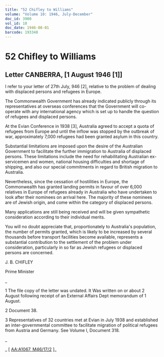 ```yaml
---
title: "52 Chifley to Williams"
volume: "Volume 10: 1946, July-December"
doc_id: 3900
vol_id: 10
doc_date: 1946-08-01
barcode: 193348
---
```


# 52 Chifley to Williams

## Letter CANBERRA, [1 August 1946 [1]]

I refer to your letter of 27th July, 946 [2], relative to the problem of dealing with displaced persons and refugees in Europe.

The Commonwealth Government has already indicated publicly through its representatives at overseas conferences that the Government will co-operate with any international agency which is set up to handle the question of refugees and displaced persons.

At the Evian Conference in 1938 [3], Australia agreed to accept a quota of refugees from Europe and until the inflow was stopped by the outbreak of war, approximately 7,000 refugees had been granted asylum in this country.

Substantial limitations are imposed upon the desire of the Australian Government to facilitate the further immigration to Australia of displaced persons. These limitations include the need for rehabilitating Australian ex-servicemen and women, national housing difficulties and shortage of shipping, and also our special commitments in regard to British migration to Australia.

Nevertheless, since the cessation of hostilities in Europe, the Commonwealth has granted landing permits in favour of over 6,000 relatives in Europe of refugees already in Australia who have undertaken to look after their nominees on arrival here. The majority of these nominees are of Jewish origin, and come within the category of displaced persons.

Many applications are still being received and will be given sympathetic consideration according to their individual merits.

You will no doubt appreciate that, proportionately to Australia's population, the number of permits granted, which is likely to be increased by several thousands before transport facilities become available, represents a substantial contribution to the settlement of the problem under consideration, particularly in so far as Jewish refugees or displaced persons are concerned.

J. B. CHIFLEY

Prime Minister

_

1 The file copy of the letter was undated. It Was written on or about 2 August following receipt of an External Affairs Dept memorandum of 1 August.

2 Document 38.

3 Representatives of 32 countries met at Evian in July 1938 and established an inter-governmental committee to facilitate migration of political refugees from Austria and Germany. See Volume I, Document 318.

_

_ [ [AA:A1067, M46/17/2](http://www.naa.gov.au/cgi-bin/Search?O=I&Number=193348) ]_
